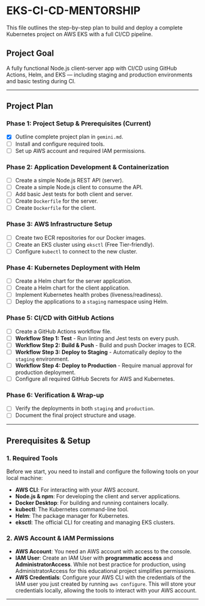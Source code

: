 # EKS-CI-CD-MENTORSHIP

This file outlines the step-by-step plan to build and deploy a complete Kubernetes project on AWS EKS with a full CI/CD pipeline.

## Project Goal

A fully functional Node.js client-server app with CI/CD using GitHub Actions, Helm, and EKS — including staging and production environments and basic testing during CI.

---

## Project Plan

### Phase 1: Project Setup & Prerequisites (Current)
- [X] Outline complete project plan in `gemini.md`.
- [ ] Install and configure required tools.
- [ ] Set up AWS account and required IAM permissions.

### Phase 2: Application Development & Containerization
- [ ] Create a simple Node.js REST API (server).
- [ ] Create a simple Node.js client to consume the API.
- [ ] Add basic Jest tests for both client and server.
- [ ] Create `Dockerfile` for the server.
- [ ] Create `Dockerfile` for the client.

### Phase 3: AWS Infrastructure Setup
- [ ] Create two ECR repositories for our Docker images.
- [ ] Create an EKS cluster using `eksctl` (Free Tier-friendly).
- [ ] Configure `kubectl` to connect to the new cluster.

### Phase 4: Kubernetes Deployment with Helm
- [ ] Create a Helm chart for the server application.
- [ ] Create a Helm chart for the client application.
- [ ] Implement Kubernetes health probes (liveness/readiness).
- [ ] Deploy the applications to a `staging` namespace using Helm.

### Phase 5: CI/CD with GitHub Actions
- [ ] Create a GitHub Actions workflow file.
- [ ] **Workflow Step 1: Test** - Run linting and Jest tests on every push.
- [ ] **Workflow Step 2: Build & Push** - Build and push Docker images to ECR.
- [ ] **Workflow Step 3: Deploy to Staging** - Automatically deploy to the `staging` environment.
- [ ] **Workflow Step 4: Deploy to Production** - Require manual approval for production deployment.
- [ ] Configure all required GitHub Secrets for AWS and Kubernetes.

### Phase 6: Verification & Wrap-up
- [ ] Verify the deployments in both `staging` and `production`.
- [ ] Document the final project structure and usage.

---

## Prerequisites & Setup

### 1. Required Tools
Before we start, you need to install and configure the following tools on your local machine:
- **AWS CLI**: For interacting with your AWS account.
- **Node.js & npm**: For developing the client and server applications.
- **Docker Desktop**: For building and running containers locally.
- **kubectl**: The Kubernetes command-line tool.
- **Helm**: The package manager for Kubernetes.
- **eksctl**: The official CLI for creating and managing EKS clusters.

### 2. AWS Account & IAM Permissions
- **AWS Account**: You need an AWS account with access to the console.
- **IAM User**: Create an IAM User with **programmatic access** and **AdministratorAccess**. While not best practice for production, using AdministratorAccess for this educational project simplifies permissions.
- **AWS Credentials**: Configure your AWS CLI with the credentials of the IAM user you just created by running `aws configure`. This will store your credentials locally, allowing the tools to interact with your AWS account.

---
